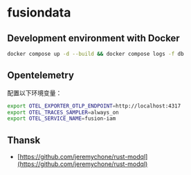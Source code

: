 # fusiondata


## Development environment with Docker

```bash
docker compose up -d --build && docker compose logs -f db
```

## Opentelemetry

配置以下环境变量：

```sh
export OTEL_EXPORTER_OTLP_ENDPOINT=http://localhost:4317
export OTEL_TRACES_SAMPLER=always_on
export OTEL_SERVICE_NAME=fusion-iam
```

## Thansk

- [https://github.com/jeremychone/rust-modql](https://github.com/jeremychone/rust-modql)
